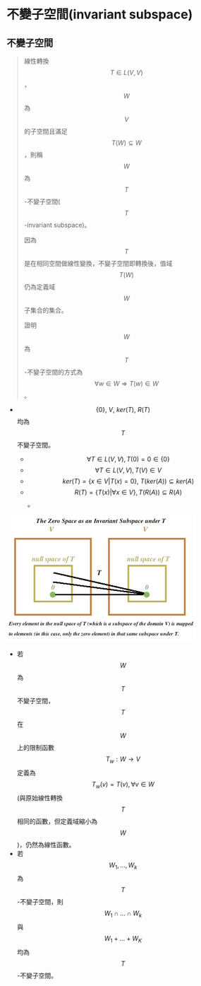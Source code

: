 # 不變子空間\(invariant subspace\)

## 不變子空間

> 線性轉換$$T \in L(V,V)$$，$$ W$$為$$V$$的子空間且滿足$$T(W) \subseteq W$$，則稱$$W$$為$$T$$-不變子空間\($$T$$-invariant subspace\)。
>
>  因為$$T$$是在相同空間做線性變換，不變子空間即轉換後，值域$$T(W)$$仍為定義域$$W$$子集合的集合。
>
> 證明$$W$$為$$T$$-不變子空間的方式為$$\forall w \in W \Rightarrow T(w) \in W$$。

* $$\{0\}, ~V, ~ker(T), ~R(T)$$ 均為$$T$$不變子空間。

  * $$\forall T \in L(V,V), T(0)=0∈\{0\}$$
  * $$\forall T \in L(V,V), T(V) \in V$$
  * $$ker⁡(T)=\{x \in V|T(x)=0\}, ~ T(ker⁡(A)) \subseteq ker⁡(A)$$
  * $$R(T)=\{T(x)| \forall x \in V\}, T(R(A)) \subseteq R(A)$$。





![&#x5E38;&#x898B;&#x4E0D;&#x8B8A;&#x5B50;&#x7A7A;&#x9593;](../../.gitbook/assets/invariant-subspace-min.png)

* 若$$W$$為$$T$$不變子空間，$$T$$在$$W$$上的限制函數$$T_w:W \rightarrow V$$定義為$$T_w (v)=T(v),  \forall v \in W$$\(與原始線性轉換$$T$$相同的函數，但定義域縮小為$$W$$\)，仍然為線性函數。
* 若$$W_1,\dots,W_k$$ 為$$T$$-不變子空間，則$$W_1\cap \dots \cap W_k$$ 與$$W_1+\dots+W_K$$ 均為$$T$$-不變子空間。





